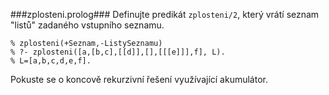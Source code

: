 ﻿﻿###zplosteni.prolog###
Definujte predikát `zplosteni/2`, který vrátí seznam "listů" zadaného vstupního seznamu.

```
% zplosteni(+Seznam,-ListySeznamu) 
% ?- zplosteni([a,[b,c],[[d]],[],[[[e]]],f], L). 
% L=[a,b,c,d,e,f].
```

Pokuste se o koncově rekurzivní řešení využívající akumulátor.